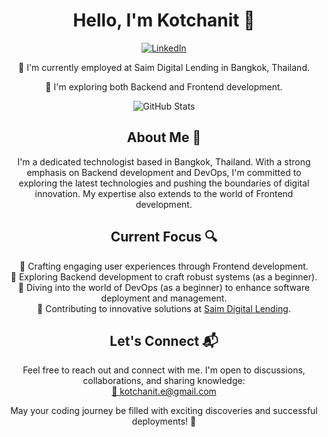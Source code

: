 <h1 align="center">Hello, I'm Kotchanit 👋</h1>
<p align="center">
  <a href="https://www.linkedin.com/in/kotchanit-emsawat-7926b9215/">
    <img alt="LinkedIn" src="https://img.shields.io/badge/LinkedIn-Connect-blue?style=for-the-badge&logo=linkedin">
  </a>
</p>

<p align="center">🏢 I'm currently employed at Saim Digital Lending in Bangkok, Thailand.</p>
<p align="center">🌱 I'm exploring both Backend and Frontend development.</p>

<p align="center">
  <img src="https://github-readme-stats.vercel.app/api?username=Kotchanit&show_icons=true&theme=radical" alt="GitHub Stats">
</p>

<h2 align="center">About Me 🚀</h2>
<p align="center">
  I'm a dedicated technologist based in Bangkok, Thailand. With a strong emphasis on Backend development and DevOps, I'm committed to exploring the latest technologies and pushing the boundaries of digital innovation. My expertise also extends to the world of Frontend development.
</p>

<h2 align="center">Current Focus 🔍</h2>
<p align="center">
  🌟 Crafting engaging user experiences through Frontend development.<br>
  🌟 Exploring Backend development to craft robust systems (as a beginner).<br>
  🌟 Diving into the world of DevOps (as a beginner) to enhance software deployment and management.<br>
  🌟 Contributing to innovative solutions at <a href="https://www.siamdl.co.th/en">Saim Digital Lending</a>.
</p>

<h2 align="center">Let's Connect 📬</h2>
<p align="center">
  Feel free to reach out and connect with me. I'm open to discussions, collaborations, and sharing knowledge:<br>
  <a href="mailto:kotchanit.e@gmail.com">📧 kotchanit.e@gmail.com</a>
</p>

<p align="center">May your coding journey be filled with exciting discoveries and successful deployments! 🚀</p>
